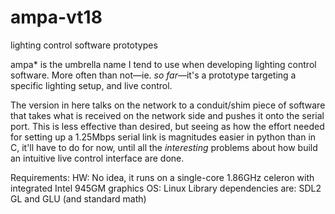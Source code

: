 # ampa-vt18
lighting control software prototypes

ampa* is the umbrella name I tend to use when developing lighting control software.
More often than not—ie. *so far*—it's a prototype targeting a specific lighting
setup, and live control.

The version in here talks on the network to a conduit/shim piece of software that
takes what is received on the network side and pushes it onto the serial port.
This is less effective than desired, but seeing as how the effort needed for
setting up a 1.25Mbps serial link is magnitudes easier in python than in C, it'll
have to do for now, until all the *interesting* problems about how build an intuitive
live control interface are done.

Requirements:
HW: No idea, it runs on a single-core 1.86GHz celeron with integrated Intel 945GM graphics
OS: Linux
Library dependencies are: SDL2 GL and GLU (and standard math)
